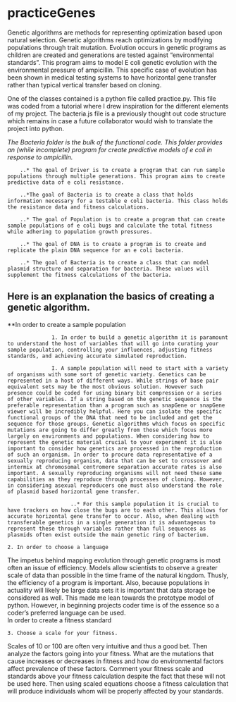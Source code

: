 # practiceGenes
Genetic algorithms are methods for representing optimization based upon natural selection. 
Genetic algorithms reach optimizations by modifying populations through trait mutation.
Evolution occurs in genetic programs as children are created and generations are tested against “environmental standards”. 
This program aims to model E coli genetic evolution with the environmental pressure of ampicillin.
This specific case of evolution has been shown in medical testing systems to have horizontal gene transfer rather than typical vertical transfer based on cloning. 

One of the classes contained is a python file called practice.py. This file was coded from a tutorial  where I drew inspiration for the different elements of my project. The bacteria.js file is a previously thought out code structure which remains in case a future collaborator would wish to translate the project into python. 

*The Bacteria folder is the bulk of the functional code. This folder provides an (while incomplete) program for create predictive models of e coli in response to ampicillin.*

        ..* The goal of Driver is to create a program that can run sample populations through multiple generations. This program aims to create predictive data of e coli resistance.

        ..*The goal of Bacteria is to create a class that holds information necessary for a testable e coli bacteria. This class holds the resistance data and fitness calculations.

        ..* The goal of Population is to create a program that can create sample populations of e coli bugs and calculate the total fitness while adhering to population growth pressures.

        ..* The goal of DNA is to create a program is to create and replicate the plain DNA sequence for an e coli bacteria.

        ..* The goal of Bacteria is to create a class that can model plasmid structure and separation for bacteria. These values will supplement the fitness calculations of the bacteria.

       

## Here is an explanation the basics of creating a genetic algorithm.

  **In order to create a sample population
  
                  1. In order to build a genetic algorithm it is paramount to understand the host of variables that will go into curating your sample population, controlling your influences, adjusting fitness standards, and achieving accurate simulated reproduction. 
                       
                  I. A sample population will need to start with a variety of organisms with some sort of genetic variety. Genetics can be represented in a host of different ways. While strings of base pair equivalent sets may be the most obvious solution. However such presence could be coded for using binary bit compression or a series of other variables. If a string based on the genetic sequence is the preferable representation than a program such as snapGene or snapGene viewer will be incredibly helpful. Here you can isolate the specific functional groups of the DNA that need to be included and get the sequence for those groups. Genetic algorithms which focus on specific mutations are going to differ greatly from those which focus more largely on environments and populations. When considering how to represent the genetic material crucial to your experiment it is also important to consider how genetics are processed in the reproduction of such an organism. In order to procure data representative of a sexually reproducing organism, data that can be set to crossover and intermix at chromosomal centromere separation accurate rates is also important. A sexually reproducing organisms will not need these same capabilities as they reproduce through processes of cloning. However, in considering asexual reproducers one must also understand the role of plasmid based horizontal gene transfer.  
                 
                        ..* For this sample population it is crucial to have trackers on how close the bugs are to each other. This allows for accurate horizontal gene transfer to occur. Also, when dealing with transferable genetics in a single generation it is advantageous to represent these through variables rather than full sequences as plasmids often exist outside the main genetic ring of bacterium. 

    2. In order to choose a language 
The impetus behind mapping evolution through genetic programs is most often an issue of efficiency. Models allow scientists to observe a greater scale of data than possible in the time frame of the natural kingdom. Thusly, the efficiency of a program is important. Also, because populations in actuality will likely be large data sets it is important that data storage be considered as well. This made me lean towards the prototype model of python. However, in beginning projects coder time is of the essence so a coder’s preferred language can be used.  
In order to create a fitness standard

    3. Choose a scale for your fitness.
Scales of 10 or 100 are often very intuitive and thus a good bet. Then analyze the factors going into your fitness. What are the mutations that cause increases or decreases in fitness and how do environmental factors affect prevalence of these factors. Comment your fitness scale and standards above your fitness calculation despite the fact that these will not be used here. Then using scaled equations choose a fitness calculation that will produce individuals whom will be properly affected by your standards. 


